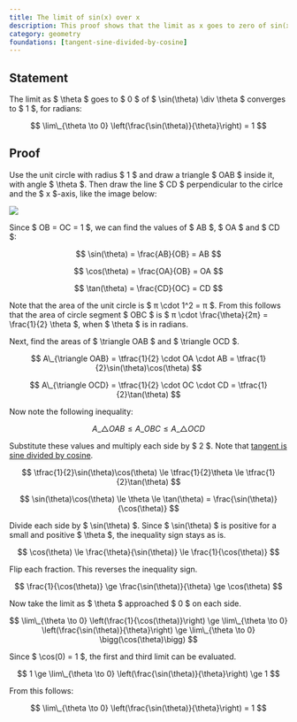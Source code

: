 ```yaml
---
title: The limit of sin(x) over x
description: This proof shows that the limit as x goes to zero of sin(x) over x converges to one.
category: geometry
foundations: [tangent-sine-divided-by-cosine]
---
```


## Statement

The limit as $ \theta $ goes to $ 0 $ of $ \sin(\theta) \div \theta $ converges to $ 1 $, for radians:

$$ \lim\_{\theta \to 0} \left(\frac{\sin(\theta)}{\theta}\right) = 1 $$

## Proof

Use the unit circle with radius $ 1 $ and draw a triangle $ OAB $ inside it, with angle $ \theta $. Then draw the line $ CD $ perpendicular to the cirlce and the $ x $-axis, like the image below:

![](/proofs/limit-sinx-over-x.svg)

Since $ OB = OC = 1 $, we can find the values of $ AB $, $ OA $ and $ CD $:

$$ \sin(\theta) = \frac{AB}{OB} = AB $$

$$ \cos(\theta) = \frac{OA}{OB} = OA $$

$$ \tan(\theta) = \frac{CD}{OC} = CD $$

Note that the area of the unit circle is $ π \cdot 1^2 = π $. From this follows that the area of circle segment $ OBC $ is $ π \cdot \frac{\theta}{2π} = \frac{1}{2} \theta $, when $ \theta $ is in radians.

Next, find the areas of $ \triangle OAB $ and $ \triangle OCD $.

$$ A\_{\triangle OAB} = \tfrac{1}{2} \cdot OA \cdot AB = \tfrac{1}{2}\sin(\theta)\cos(\theta) $$

$$ A\_{\triangle OCD} = \tfrac{1}{2} \cdot OC \cdot CD = \tfrac{1}{2}\tan(\theta) $$

Now note the following inequality:

$$ A\_{\triangle OAB} \le A\_{OBC} \le A\_{\triangle OCD} $$

Substitute these values and multiply each side by $ 2 $. Note that [tangent is sine divided by cosine](/proofs/tangent-sine-divided-by-cosine).

$$ \tfrac{1}{2}\sin(\theta)\cos(\theta) \le \tfrac{1}{2}\theta \le \tfrac{1}{2}\tan(\theta) $$

$$ \sin(\theta)\cos(\theta) \le \theta \le \tan(\theta) = \frac{\sin(\theta)}{\cos(\theta)} $$

Divide each side by $ \sin(\theta) $. Since $ \sin(\theta) $ is positive for a small and positive $ \theta $, the inequality sign stays as is.

$$ \cos(\theta) \le \frac{\theta}{\sin(\theta)} \le \frac{1}{\cos(\theta)} $$

Flip each fraction. This reverses the inequality sign.

$$ \frac{1}{\cos(\theta)} \ge \frac{\sin(\theta)}{\theta} \ge \cos(\theta) $$

Now take the limit as $ \theta $ approached $ 0 $ on each side.

$$ \lim\_{\theta \to 0} \left(\frac{1}{\cos(\theta)}\right) \ge \lim\_{\theta \to 0} \left(\frac{\sin(\theta)}{\theta}\right) \ge \lim\_{\theta \to 0} \bigg(\cos(\theta)\bigg) $$

Since $ \cos(0) = 1 $, the first and third limit can be evaluated.

$$ 1 \ge \lim\_{\theta \to 0} \left(\frac{\sin(\theta)}{\theta}\right) \ge 1 $$

From this follows:

$$ \lim\_{\theta \to 0} \left(\frac{\sin(\theta)}{\theta}\right) = 1 $$
